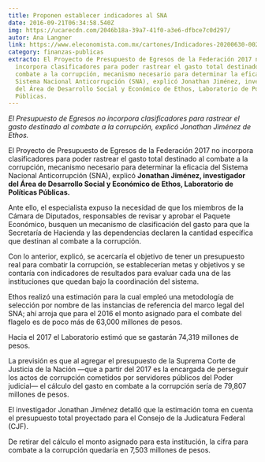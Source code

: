 ```yaml
---
title: Proponen establecer indicadores al SNA
date: 2016-09-21T06:34:58.540Z
img: https://ucarecdn.com/2046b18a-39a7-41f0-a3e6-dfbce7c0d297/
autor: Ana Langner
link: https://www.eleconomista.com.mx/cartones/Indicadores-20200630-0020.html
category: finanzas-publicas
extracto: El Proyecto de Presupuesto de Egresos de la Federación 2017 no
  incorpora clasificadores para poder rastrear el gasto total destinado al
  combate a la corrupción, mecanismo necesario para determinar la eficacia del
  Sistema Nacional Anticorrupción (SNA), explicó Jonathan Jiménez, investigador
  del Área de Desarrollo Social y Económico de Ethos, Laboratorio de Políticas
  Públicas.
---
```

*El Presupuesto de Egresos no incorpora clasificadores para rastrear el gasto destinado al combate a la corrupción, explicó Jonathan Jiménez de Ethos.*

El Proyecto de Presupuesto de Egresos de la Federación 2017 no incorpora clasificadores para poder rastrear el gasto total destinado al combate a la corrupción, mecanismo necesario para determinar la eficacia del Sistema Nacional Anticorrupción (SNA), explicó **Jonathan Jiménez, investigador del Área de Desarrollo Social y Económico de Ethos, Laboratorio de Políticas Públicas.**

Ante ello, el especialista expuso la necesidad de que los miembros de la Cámara de Diputados, responsables de revisar y aprobar el Paquete Económico, busquen un mecanismo de clasificación del gasto para que la Secretaría de Hacienda y las dependencias declaren la cantidad específica que destinan al combate a la corrupción.

Con lo anterior, explicó, se acercaría el objetivo de tener un presupuesto real para combatir la corrupción, se establecerían metas y objetivos y se contaría con indicadores de resultados para evaluar cada una de las instituciones que quedan bajo la coordinación del sistema.

Ethos realizó una estimación para la cual empleó una metodología de selección por nombre de las instancias de referencia del marco legal del SNA; ahí arroja que para el 2016 el monto asignado para el combate del flagelo es de poco más de 63,000 millones de pesos.

Hacia el 2017 el Laboratorio estimó que se gastarán 74,319 millones de pesos.

La previsión es que al agregar el presupuesto de la Suprema Corte de Justicia de la Nación —que a partir del 2017 es la encargada de perseguir los actos de corrupción cometidos por servidores públicos del Poder judicial— el cálculo del gasto en combate a la corrupción sería de 79,807 millones de pesos.

El investigador Jonathan Jiménez detalló que la estimación toma en cuenta el presupuesto total proyectado para el Consejo de la Judicatura Federal (CJF).

De retirar del cálculo el monto asignado para esta institución, la cifra para combate a la corrupción quedaría en 7,503 millones de pesos.